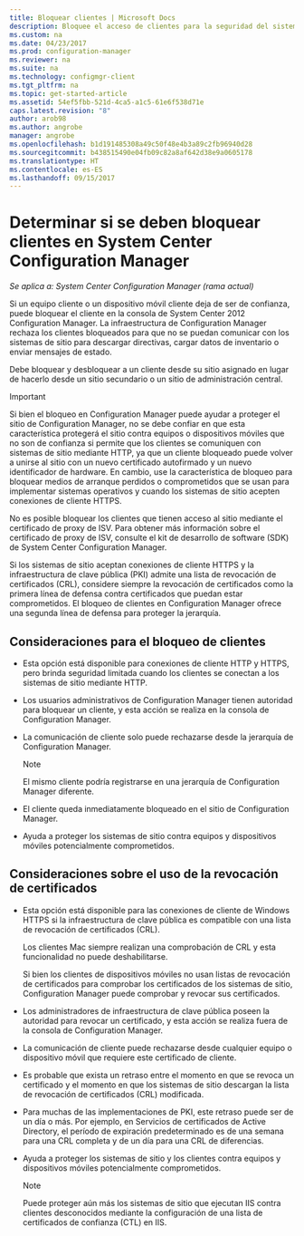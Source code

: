 ```yaml
---
title: Bloquear clientes | Microsoft Docs
description: Bloquee el acceso de clientes para la seguridad del sistema mediante System Center Configuration Manager.
ms.custom: na
ms.date: 04/23/2017
ms.prod: configuration-manager
ms.reviewer: na
ms.suite: na
ms.technology: configmgr-client
ms.tgt_pltfrm: na
ms.topic: get-started-article
ms.assetid: 54ef5fbb-521d-4ca5-a1c5-61e6f538d71e
caps.latest.revision: "8"
author: arob98
ms.author: angrobe
manager: angrobe
ms.openlocfilehash: b1d191485308a49c50f48e4b3a89c2fb96940d28
ms.sourcegitcommit: b438515490e04fb09c82a8af642d38e9a0605178
ms.translationtype: HT
ms.contentlocale: es-ES
ms.lasthandoff: 09/15/2017
---
```

# <a name="determine-whether-to-block-clients-in-system-center-configuration-manager"></a>Determinar si se deben bloquear clientes en System Center Configuration Manager

*Se aplica a: System Center Configuration Manager (rama actual)*

Si un equipo cliente o un dispositivo móvil cliente deja de ser de confianza, puede bloquear el cliente en la consola de System Center 2012 Configuration Manager. La infraestructura de Configuration Manager rechaza los clientes bloqueados para que no se puedan comunicar con los sistemas de sitio para descargar directivas, cargar datos de inventario o enviar mensajes de estado.  

 Debe bloquear y desbloquear a un cliente desde su sitio asignado en lugar de hacerlo desde un sitio secundario o un sitio de administración central.  

> [!IMPORTANT]  
>  Si bien el bloqueo en Configuration Manager puede ayudar a proteger el sitio de Configuration Manager, no se debe confiar en que esta característica protegerá el sitio contra equipos o dispositivos móviles que no son de confianza si permite que los clientes se comuniquen con sistemas de sitio mediante HTTP, ya que un cliente bloqueado puede volver a unirse al sitio con un nuevo certificado autofirmado y un nuevo identificador de hardware. En cambio, use la característica de bloqueo para bloquear medios de arranque perdidos o comprometidos que se usan para implementar sistemas operativos y cuando los sistemas de sitio acepten conexiones de cliente HTTPS.  

 No es posible bloquear los clientes que tienen acceso al sitio mediante el certificado de proxy de ISV. Para obtener más información sobre el certificado de proxy de ISV, consulte el kit de desarrollo de software (SDK) de System Center Configuration Manager.  

 Si los sistemas de sitio aceptan conexiones de cliente HTTPS y la infraestructura de clave pública (PKI) admite una lista de revocación de certificados (CRL), considere siempre la revocación de certificados como la primera línea de defensa contra certificados que puedan estar comprometidos. El bloqueo de clientes en Configuration Manager ofrece una segunda línea de defensa para proteger la jerarquía.  

##  <a name="BKMK_Block_vs_CRL"></a> Consideraciones para el bloqueo de clientes  

-   Esta opción está disponible para conexiones de cliente HTTP y HTTPS, pero brinda seguridad limitada cuando los clientes se conectan a los sistemas de sitio mediante HTTP.  

-   Los usuarios administrativos de Configuration Manager tienen autoridad para bloquear un cliente, y esta acción se realiza en la consola de Configuration Manager.  

-   La comunicación de cliente solo puede rechazarse desde la jerarquía de Configuration Manager.  

    > [!NOTE]  
    >  El mismo cliente podría registrarse en una jerarquía de Configuration Manager diferente.  

-   El cliente queda inmediatamente bloqueado en el sitio de Configuration Manager.  

-   Ayuda a proteger los sistemas de sitio contra equipos y dispositivos móviles potencialmente comprometidos.  

## <a name="considerations-for-using-certificate-revocation"></a>Consideraciones sobre el uso de la revocación de certificados  

-   Esta opción está disponible para las conexiones de cliente de Windows HTTPS si la infraestructura de clave pública es compatible con una lista de revocación de certificados (CRL).  

     Los clientes Mac siempre realizan una comprobación de CRL y esta funcionalidad no puede deshabilitarse.  

     Si bien los clientes de dispositivos móviles no usan listas de revocación de certificados para comprobar los certificados de los sistemas de sitio, Configuration Manager puede comprobar y revocar sus certificados.  

-   Los administradores de infraestructura de clave pública poseen la autoridad para revocar un certificado, y esta acción se realiza fuera de la consola de Configuration Manager.  

-   La comunicación de cliente puede rechazarse desde cualquier equipo o dispositivo móvil que requiere este certificado de cliente.  

-   Es probable que exista un retraso entre el momento en que se revoca un certificado y el momento en que los sistemas de sitio descargan la lista de revocación de certificados (CRL) modificada.  

-   Para muchas de las implementaciones de PKI, este retraso puede ser de un día o más. Por ejemplo, en Servicios de certificados de Active Directory, el período de expiración predeterminado es de una semana para una CRL completa y de un día para una CRL de diferencias.  

-   Ayuda a proteger los sistemas de sitio y los clientes contra equipos y dispositivos móviles potencialmente comprometidos.  

    > [!NOTE]  
    >  Puede proteger aún más los sistemas de sitio que ejecutan IIS contra clientes desconocidos mediante la configuración de una lista de certificados de confianza (CTL) en IIS.  
